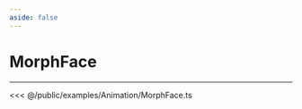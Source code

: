 ```yaml
---
aside: false
---
```


# MorphFace
---
<Demo src="/examples/Animation/MorphFace.ts" :code="false" :height="700"></Demo>

<<< @/public/examples/Animation/MorphFace.ts